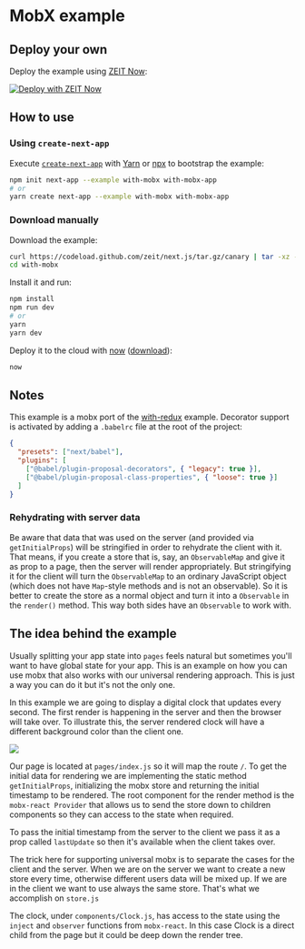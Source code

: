 # MobX example

## Deploy your own

Deploy the example using [ZEIT Now](https://zeit.co/now):

[![Deploy with ZEIT Now](https://zeit.co/button)](https://zeit.co/new/project?template=https://github.com/zeit/next.js/tree/canary/examples/with-mobx)

## How to use

### Using `create-next-app`

Execute [`create-next-app`](https://github.com/zeit/next.js/tree/canary/packages/create-next-app) with [Yarn](https://yarnpkg.com/lang/en/docs/cli/create/) or [npx](https://github.com/zkat/npx#readme) to bootstrap the example:

```bash
npm init next-app --example with-mobx with-mobx-app
# or
yarn create next-app --example with-mobx with-mobx-app
```

### Download manually

Download the example:

```bash
curl https://codeload.github.com/zeit/next.js/tar.gz/canary | tar -xz --strip=2 next.js-canary/examples/with-mobx
cd with-mobx
```

Install it and run:

```bash
npm install
npm run dev
# or
yarn
yarn dev
```

Deploy it to the cloud with [now](https://zeit.co/now) ([download](https://zeit.co/download)):

```bash
now
```

## Notes

This example is a mobx port of the [with-redux](https://github.com/zeit/next.js/tree/master/examples/with-redux) example. Decorator support is activated by adding a `.babelrc` file at the root of the project:

```json
{
  "presets": ["next/babel"],
  "plugins": [
    ["@babel/plugin-proposal-decorators", { "legacy": true }],
    ["@babel/plugin-proposal-class-properties", { "loose": true }]
  ]
}
```

### Rehydrating with server data

Be aware that data that was used on the server (and provided via `getInitialProps`) will be stringified in order to rehydrate the client with it. That means, if you create a store that is, say, an `ObservableMap` and give it as prop to a page, then the server will render appropriately. But stringifying it for the client will turn the `ObservableMap` to an ordinary JavaScript object (which does not have `Map`-style methods and is not an observable). So it is better to create the store as a normal object and turn it into a `Observable` in the `render()` method. This way both sides have an `Observable` to work with.

## The idea behind the example

Usually splitting your app state into `pages` feels natural but sometimes you'll want to have global state for your app. This is an example on how you can use mobx that also works with our universal rendering approach. This is just a way you can do it but it's not the only one.

In this example we are going to display a digital clock that updates every second. The first render is happening in the server and then the browser will take over. To illustrate this, the server rendered clock will have a different background color than the client one.

![](http://i.imgur.com/JCxtWSj.gif)

Our page is located at `pages/index.js` so it will map the route `/`. To get the initial data for rendering we are implementing the static method `getInitialProps`, initializing the mobx store and returning the initial timestamp to be rendered. The root component for the render method is the `mobx-react Provider` that allows us to send the store down to children components so they can access to the state when required.

To pass the initial timestamp from the server to the client we pass it as a prop called `lastUpdate` so then it's available when the client takes over.

The trick here for supporting universal mobx is to separate the cases for the client and the server. When we are on the server we want to create a new store every time, otherwise different users data will be mixed up. If we are in the client we want to use always the same store. That's what we accomplish on `store.js`

The clock, under `components/Clock.js`, has access to the state using the `inject` and `observer` functions from `mobx-react`. In this case Clock is a direct child from the page but it could be deep down the render tree.

